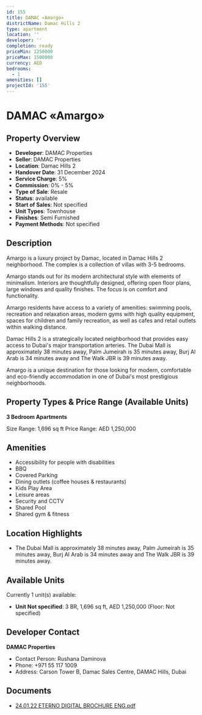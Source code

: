 ```yaml
---
id: 155
title: DAMAC «Amargo»
districtName: Damac Hills 2
type: apartment
location: ''
developer: ''
completion: ready
priceMin: 1250000
priceMax: 1500000
currency: AED
bedrooms:
  - 1
amenities: []
projectId: '155'
---
```


# DAMAC «Amargo»

## Property Overview
- **Developer**: DAMAC Properties
- **Seller**: DAMAC Properties
- **Location**: Damac Hills 2
- **Handover Date**: 31 December 2024
- **Service Charge**: 5%
- **Commission**: 0% - 5%
- **Type of Sale**: Resale
- **Status**: available
- **Start of Sales**: Not specified
- **Unit Types**: Townhouse
- **Finishes**: Semi Furnished
- **Payment Methods**: Not specified

## Description
Amargo is a luxury project by Damac, located in Damac Hills 2 neighborhood. The complex is a collection of villas with 3-5 bedrooms.

 Amargo stands out for its modern architectural style with elements of minimalism. Interiors are thoughtfully designed, offering open floor plans, large windows and quality finishes. The focus is on comfort and functionality.

 Amargo residents have access to a variety of amenities: swimming pools, recreation and relaxation areas, modern gyms with high quality equipment, spaces for children and family recreation, as well as cafes and retail outlets within walking distance.

 Damac Hills 2 is a strategically located neighborhood that provides easy access to Dubai's major transportation arteries. The Dubai Mall is approximately 38 minutes away, Palm Jumeirah is 35 minutes away, Burj Al Arab is 34 minutes away and The Walk JBR is 39 minutes away.

 Amargo is a unique destination for those looking for modern, comfortable and eco-friendly accommodation in one of Dubai's most prestigious neighborhoods.

## Property Types & Price Range (Available Units)
**3 Bedroom Apartments**

Size Range: 1,696 sq ft
Price Range: AED 1,250,000

## Amenities
- Accessibility for people with disabilities
- BBQ
- Covered Parking
- Dining outlets  (coffee houses & restaurants)
- Kids Play Area
- Leisure areas
- Security and CCTV
- Shared Pool
- Shared gym & fitness

## Location Highlights
- The Dubai Mall is approximately 38 minutes away, Palm Jumeirah is 35 minutes away, Burj Al Arab is 34 minutes away and The Walk JBR is 39 minutes away.

## Available Units
Currently 1 unit(s) available:
- **Unit Not specified**: 3 BR, 1,696 sq ft, AED 1,250,000 (Floor: Not specified)

## Developer Contact
**DAMAC Properties**
- Contact Person: Rushana Daminova
- Phone: +971 55 117 1009
- Address: Carson Tower B, Damac Sales Centre, DAMAC Hills, Dubai

## Documents
- [24.01.22 ETERNO DIGITAL BROCHURE ENG.pdf](https://cdn.geniemap.net/2023/07/06/euyowAXKRLLzqg3csn5uydzInCeBlivbmhLcJFpn.pdf)
